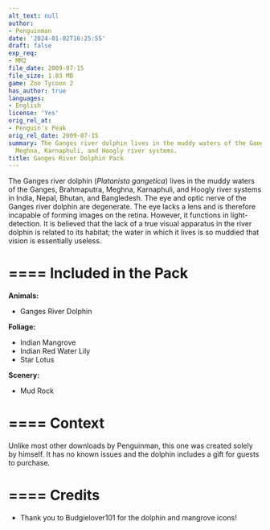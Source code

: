 ```yaml
---
alt_text: null
author:
- Penguinman
date: '2024-01-02T16:25:55'
draft: false
exp_req:
- MM2
file_date: 2009-07-15
file_size: 1.83 MB
game: Zoo Tycoon 2
has_author: true
languages:
- English
license: 'Yes'
orig_rel_at:
- Penguin's Peak
orig_rel_date: 2009-07-15
summary: The Ganges river dolphin lives in the muddy waters of the Ganges, Brahmaputra,
  Meghna, Karnaphuli, and Hoogly river systems.
title: Ganges River Dolphin Pack
---
```

The Ganges river dolphin (*Platanista gangetica*) lives in the muddy waters of the Ganges, Brahmaputra, Meghna, Karnaphuli, and Hoogly river systems in India, Nepal, Bhutan, and Bangledesh. The eye and optic nerve of the Ganges river dolphin are degenerate. The eye lacks a lens and is therefore incapable of forming images on the retina. However, it functions in light-detection. It is believed that the lack of a true visual apparatus in the river dolphin is related to its habitat; the water in which it lives is so muddied that vision is essentially useless.

====
Included in the Pack
====

**Animals:**
- Ganges River Dolphin

**Foliage:**
- Indian Mangrove
- Indian Red Water Lily
- Star Lotus

**Scenery:**
- Mud Rock

====
Context
====

Unlike most other downloads by Penguinman, this one was created solely by himself. It has no known issues and the dolphin includes a gift for guests to purchase.

====
Credits
====

- Thank you to Budgielover101 for the dolphin and mangrove icons!